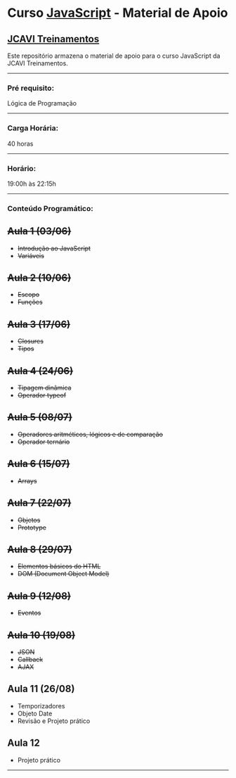 # Curso [JavaScript](https://www.jcavitreinamentos.com.br/javascript) - Material de Apoio
## [JCAVI Treinamentos](https://www.jcavitreinamentos.com.br)
Este repositório armazena o material de apoio para o curso JavaScript da JCAVI Treinamentos.

---

### Pré requisito:
Lógica de Programação

---

### Carga Horária:
40 horas

---

### Horário:
19:00h às 22:15h

---

### Conteúdo Programático:

## ~~Aula 1 (03/06)~~

* ~~Introdução ao JavaScript~~
* ~~Variáveis~~

## ~~Aula 2 (10/06)~~

* ~~Escopo~~
* ~~Funções~~

## ~~Aula 3 (17/06)~~

* ~~Closures~~
* ~~Tipos~~

## ~~Aula 4 (24/06)~~

* ~~Tipagem dinâmica~~
* ~~Operador typeof~~

## ~~Aula 5 (08/07)~~

* ~~Operadores aritméticos, lógicos e de comparação~~
* ~~Operador ternário~~

## ~~Aula 6 (15/07)~~

* ~~Arrays~~

## ~~Aula 7 (22/07)~~

* ~~Objetos~~
* ~~Prototype~~

## ~~Aula 8 (29/07)~~

* ~~Elementos básicos do HTML~~
* ~~DOM (Document Object Model)~~

## ~~Aula 9 (12/08)~~

* ~~Eventos~~

## ~~Aula 10 (19/08)~~

* ~~JSON~~
* ~~Callback~~
* ~~AJAX~~

## Aula 11 (26/08)

* Temporizadores
* Objeto Date
* Revisão e Projeto prático

## Aula 12

* Projeto prático

---
